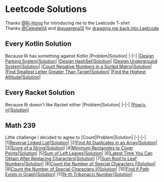 # Leetcode Solutions
Thanks [@Ri-Hong](https://github.com/Ri-Hong) for introducing me to the Leetcode T-shirt  
Thanks [@Celeste04](https://github.com/Celeste04) and [@xuserena12](https://github.com/xuserena12) for [dragging me back into Leetcode](#math-239)

## Every Kotlin Solution
Because Ri has something against Kotlin
|Problem|Solution|
|-|-|
|[Design Parking System](https://leetcode.com/problems/design-parking-system/)|[Solution](./Daily%20Challenge/2023/05%20-%20May/2023-05-29/ParkingSystem.kt)|
|[Design HashSet](https://leetcode.com/problems/design-hashset/)|[Solution](./Daily%20Challenge/2023/05%20-%20May/2023-05-30/MyHashSet.kt)|
|[Design Underground System](https://leetcode.com/problems/design-underground-system/)|[Solution](./Daily%20Challenge/2023/05%20-%20May/2023-05-31/UndergroundSystem.kt)|
|[Count Negative Numbers in a Sorted Matrix](https://leetcode.com/problems/count-negative-numbers-in-a-sorted-matrix/)|[Solution](./Daily%20Challenge/2023/06%20-%20June/2023-06-08/Solution.kt)|
|[Find Smallest Letter Greater Than Target](https://leetcode.com/problems/find-smallest-letter-greater-than-target/)|[Solution](./Daily%20Challenge/2023/06%20-%20June/2023-06-09/Solution.kt)|
|[Find the Highest Altitude](https://leetcode.com/problems/find-the-highest-altitude)|[Solution](./Daily%20Challenge/2023/06%20-%20June/2023-06-19/Solution.kt)|

## Every Racket Solution
Because Ri doesn't like Racket either
|Problem|Solution|
|-|-|
|[Pow(x, n)](https://leetcode.com/problems/powx-n/)|[Solution](./Daily%20Challenge/2023/07%20-%20July/2023-07-24/solution.rkt)|

## Math 239
Little challenge I decided to agree to
|Count|Problem|Solution|
|-|-|-|
|1|[Reverse Linked List](https://leetcode.com/problems/reverse-linked-list/description/)|[Solution](./Daily%20Challenge/2024/03%20-%20March/2024-03-21/solution.py)|
|2|[Find All Duplicates in an Array](https://leetcode.com/problems/find-all-duplicates-in-an-array/description/)|[Solution](./Daily%20Challenge/2024/03%20-%20March/2024-03-25/solution.py)|
|3|[Score of a String](https://leetcode.com/problems/score-of-a-string/description/)|[Solution](./Biweekly%20Contests/Biweekly%20Contest%20128/Score%20of%20a%20String/solution.py)|
|4|[Minimum Rectangles to Cover Points](https://leetcode.com/problems/minimum-rectangles-to-cover-points/description/)|[Solution](./Biweekly%20Contests/Biweekly%20Contest%20128/Minimum%20Rectanges%20to%20Cover%20Points/solution.py)|
|5|[Sum of Left Leaves](https://leetcode.com/problems/sum-of-left-leaves/description/)|[Solution](./Daily%20Challenge/2024/04%20-%20April/2024-04-14/solution.py)|
|6|[Latest Time You Can Obtain After Replacing Characters](https://leetcode.com/problems/latest-time-you-can-obtain-after-replacing-characters/description/)|[Solution](./Weekly%20Contests/Weekly%20Contest%20393/Latest%20Time%20You%20Can%20Obtain%20After%20Replacing%20Characters/solution.py)|
|7|[Sum Root to Leaf Numbers](https://leetcode.com/problems/sum-root-to-leaf-numbers/description/)|[Solution](./Daily%20Challenge/2024/04%20-%20April/2024-04-15/solution.py)|
|8|[Count the Number of Special Characters I](https://leetcode.com/problems/count-the-number-of-special-characters-i/description/)|[Solution](./Weekly%20Contests/Weekly%20Contest%20394/Count%20the%20Number%20of%20Special%20Characters%20I/solution.py)|
|9|[Count the Number of Special Characters II](https://leetcode.com/problems/count-the-number-of-special-characters-ii/description/)|[Solution](./Weekly%20Contests/Weekly%20Contest%20394/Count%20the%20Number%20of%20Special%20Characters%20II/solution.py)|
|10|[Find if Path Exists in Graph](https://leetcode.com/problems/find-if-path-exists-in-graph/description/)|[Solution](./Daily%20Challenge/2024/04%20-%20April/2024-04-21/solution.py)|
|11|[N-th Tribonacci Number](https://leetcode.com/problems/n-th-tribonacci-number/description/)|[Solution](./Daily%20Challenge/2024/04%20-%20April/2024-04-24/solution.py)|
